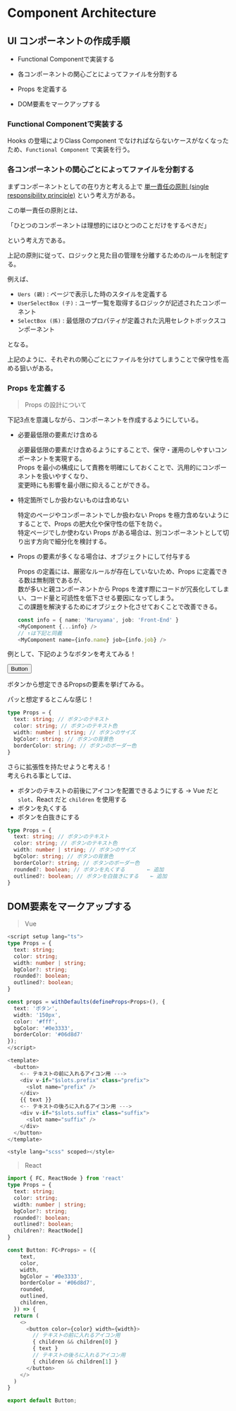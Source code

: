 # Component Architecture

## UI コンポーネントの作成手順

- <p class="fw-bold cyber-color">Functional Componentで実装する</p>

- <p class="fw-bold cyber-color">各コンポーネントの関心ごとによってファイルを分割する</p>

- <p class="fw-bold cyber-color">Props を定義する</p>

- <p class="fw-bold cyber-color">DOM要素をマークアップする</p>

### Functional Componentで実装する

Hooks の登場によりClass Component でなければならないケースがなくなったため、`Functional Component` で実装を行う。

### 各コンポーネントの関心ごとによってファイルを分割する

まずコンポーネントとしての在り方と考える上で [単一責任の原則 (single responsibility principle)](https://ja.reactjs.org/docs/thinking-in-react.html#step-1-break-the-ui-into-a-component-hierarchy) という考え方がある。  

この単一責任の原則とは、  
<p class="fw-bold cyber-color">「ひとつのコンポーネントは理想的にはひとつのことだけをするべきだ」</p>
という考え方である。  

上記の原則に従って、ロジックと見た目の管理を分離するためのルールを制定する。  

例えば、

- `Uers (親)`           : ページで表示した時のスタイルを定義する
- `UserSelectBox (子)`  : ユーザ一覧を取得するロジックが記述されたコンポーネント
- `SelectBox (孫)`      : 最低限のプロパティが定義された汎用セレクトボックスコンポーネント

となる。  

上記のように、それぞれの関心ごとにファイルを分けてしまうことで保守性を高める狙いがある。  

### Props を定義する

> Props の設計について

下記3点を意識しながら、コンポーネントを作成するようにしている。  

- <p class="fw-bold cyber-color">必要最低限の要素だけ含める</p>

  必要最低限の要素だけ含めるようにすることで、保守・運用のしやすいコンポーネントを実現する。  
  Props を最小の構成にして責務を明確にしておくことで、汎用的にコンポーネントを扱いやすくなり、  
  変更時にも影響を最小限に抑えることができる。

- <p class="fw-bold cyber-color">特定箇所でしか扱わないものは含めない</p>

  特定のページやコンポーネントでしか扱わない Props を極力含めないようにすることで、Props の肥大化や保守性の低下を防ぐ。  
  特定ページでしか使わない Props がある場合は、別コンポーネントとして切り出す方向で細分化を検討する。

- <p class="fw-bold cyber-color">Props の要素が多くなる場合は、オブジェクトにして付与する</p>

  Props の定義には、厳密なルールが存在していないため、Props に定義できる数は無制限であるが、  
  数が多いと親コンポーネントから Props を渡す際にコードが冗長化してしまい、コード量と可読性を低下させる要因になってしまう。  
  この課題を解決するためにオブジェクト化させておくことで改善できる。  

  ```ts
  const info = { name: 'Maruyama', job: 'Front-End' }
  <MyComponent {...info} />
  // ↑は下記と同義
  <MyComponent name={info.name} job={info.job} />
  ```

例として、下記のようなボタンを考えてみる！  

<div class="grid-block-center">
  <button class="grid-content cyber-btn">Button</button>  
</div>

ボタンから想定できるPropsの要素を挙げてみる。  

パッと想定するとこんな感じ！
```ts
type Props = {
  text: string; // ボタンのテキスト
  color: string; // ボタンのテキスト色
  width: number | string; // ボタンのサイズ
  bgColor: string; // ボタンの背景色
  borderColor: string; // ボタンのボーダー色
}
```

さらに拡張性を持たせようと考える！  
考えられる事としては、

- ボタンのテキストの前後にアイコンを配置できるようにする → Vue だと `slot`、React だと `children` を使用する
- ボタンを丸くする
- ボタンを白抜きにする

```ts
type Props = {
  text: string; // ボタンのテキスト
  color: string; // ボタンのテキスト色
  width: number | string; // ボタンのサイズ
  bgColor: string; // ボタンの背景色
  borderColor?: string; // ボタンのボーダー色
  rounded?: boolean; // ボタンを丸くする       ← 追加
  outlined?: boolean; // ボタンを白抜きにする　  ← 追加
}
```

## DOM要素をマークアップする

> Vue

```ts
<script setup lang="ts">
type Props = {
  text: string;
  color: string;
  width: number | string;
  bgColor?: string;
  rounded?: boolean;
  outlined?: boolean;
}

const props = withDefaults(defineProps<Props>(), {
  text: 'ボタン',
  width: '150px',
  color: '#fff',
  bgColor: '#0e3333',
  borderColor: '#06d8d7'
});
</script>

<template>
  <button>
    <-- テキストの前に入れるアイコン用 --->
    <div v-if="$slots.prefix" class="prefix">
      <slot name="prefix" />
    </div>
    {{ text }}
    <-- テキストの後ろに入れるアイコン用 --->
    <div v-if="$slots.suffix" class="suffix">
      <slot name="suffix" />
    </div>
  </button>
</template>

<style lang="scss" scoped></style>
```

> React 

```ts
import { FC, ReactNode } from 'react'
type Props = {
  text: string;
  color: string;
  width: number | string;
  bgColor?: string;
  rounded?: boolean;
  outlined?: boolean;
  children?: ReactNode[]
}

const Button: FC<Props> = ({ 
    text, 
    color, 
    width, 
    bgColor = '#0e3333',
    borderColor = '#06d8d7',
    rounded, 
    outlined, 
    children, 
  }) => {
  return (
    <>
      <button color={color} width={width}>
        // テキストの前に入れるアイコン用
        { children && children[0] }
        { text }
        // テキストの後ろに入れるアイコン用
        { children && children[1] }
      </button>
    </>
  )
}

export default Button;
```








